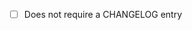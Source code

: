 <!--
Make sure to familiarise yourself with the Runtime release process at https://github.com/polkadot-fellows/runtimes?tab=readme-ov-file#release-process 
and the Runtime release guidelines at https://github.com/polkadot-fellows/runtimes?tab=readme-ov-file#release-guidelines.
Use this PR template to streamline the release process, communicate on the changes that you are proposing, and provide a clear course of action for network stakeholders.
-->

<!---
1) What kind of changes does this PR introduce?
Indicate if merging this PR will result in breaking changes (e.g. changes to transaction/event/error encoding, polkadot-sdk migrations, or XCM and storage format) or disruptions for network stakeholders. 
When submitting a breaking change, please make sure to ping @anaelleltd so that she can notify ecosystem teams and builders.
Otherwise, ignore sections 1 and 2.
-->

<!---
2) Who will be impacted by theses changes in practice and how should they follow up on these changes?
Indicate all network stakeholders (e.g. teams working on parachains or live networks, wallets, UIs, CEXes, or DEXes) that this PR will affect.
Recommend a course of action (e.g. resources for code refactoring or further reading) for network stakeholders.
-->

<!-- Remember that you can run `/merge` to enable auto-merge in the PR. -->
<!-- Remember to modify the changelog and highlight all breaking changes or disruptions. Otherwise, indicate if this is not needed. -->
- [ ] Does not require a CHANGELOG entry
